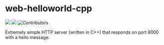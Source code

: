 # web-helloworld-cpp
![](https://img.shields.io/github/license/open-horizon-services/web-helloworld-cpp) ![](https://img.shields.io/badge/architecture-x86-green) ![Contributors](https://img.shields.io/github/contributors/open-horizon-services/web-helloworld-cpp.svg)

Extremely simple HTTP server (written in C++) that responds on port 8000 with a hello message.

